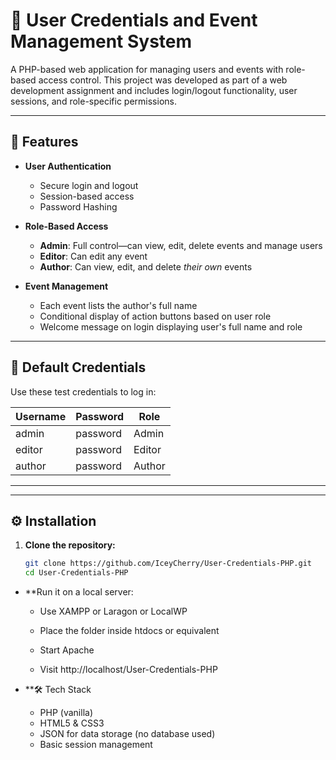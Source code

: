 # 🛂 User Credentials and Event Management System

A PHP-based web application for managing users and events with role-based access control. This project was developed as part of a web development assignment and includes login/logout functionality, user sessions, and role-specific permissions.

---

## 📌 Features

- **User Authentication**
  - Secure login and logout
  - Session-based access
  - Password Hashing

- **Role-Based Access**
  - **Admin**: Full control—can view, edit, delete events and manage users
  - **Editor**: Can edit any event
  - **Author**: Can view, edit, and delete *their own* events

- **Event Management**
  - Each event lists the author's full name
  - Conditional display of action buttons based on user role
  - Welcome message on login displaying user's full name and role

---

## 🧪 Default Credentials

Use these test credentials to log in:

| Username | Password | Role   |
|----------|----------|--------|
| admin    | password | Admin  |
| editor   | password | Editor |
| author   | password | Author |

---

---

## ⚙️ Installation

1. **Clone the repository:**
   ```bash
   git clone https://github.com/IceyCherry/User-Credentials-PHP.git
   cd User-Credentials-PHP


- **Run it on a local server:

  - Use XAMPP or Laragon or LocalWP

  - Place the folder inside htdocs or equivalent

  - Start Apache

  - Visit http://localhost/User-Credentials-PHP


- **🛠️ Tech Stack
  - PHP (vanilla)
  - HTML5 & CSS3
  - JSON for data storage (no database used)
  - Basic session management


